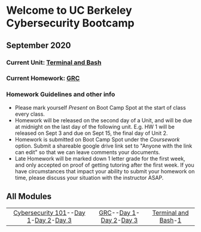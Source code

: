 # Welcome to UC Berkeley Cybersecurity Bootcamp
## September 2020

### Current Unit: [Terminal and Bash](./Units/03-Terminal-and-Bash)

### Current Homework: [GRC](./HW/02-GRC)

### Homework Guidelines and other info
- Please mark yourself *Present* on Boot Camp Spot at the start of class every class.
- Homework will be released on the second day of a Unit, and will be due at midnight on the last day of the following unit. E.g. HW 1 will be released on Sept 3 and due on Sept 15, the final day of Unit 2.
- Homework is submitted on Boot Camp Spot under the *Coursework* option. Submit a shareable google drive link set to "Anyone with the link can edit" so that we can leave comments your documents.
- Late Homework will be marked down 1 letter grade for the first week, and only accepted on proof of getting tutoring after the first week. If you have circumstances that impact your ability to submit your homework on time, please discuss your situation with the instructor ASAP.

## All Modules
| | | |
|:---:|:---:|:---:|
| [Cybersecurity 101](./Units/01-Cybersecurity-101)--[Day 1](./Units/01-Cybersecurity-101/1)-[Day 2](./Units/01-Cybersecurity-101/2)-[Day 3](./Units/01-Cybersecurity-101/3) | [GRC](./Units/02-GRC)--[Day 1](./Units/02-GRC/1)-[Day 2](./Units/02-GRC/2)-[Day 3](./Units/02-GRC/3) | [Terminal and Bash](./Units/03-Terminal-and-Bash)-[1](./Units/03-Terminal-and-Bash/1) |

